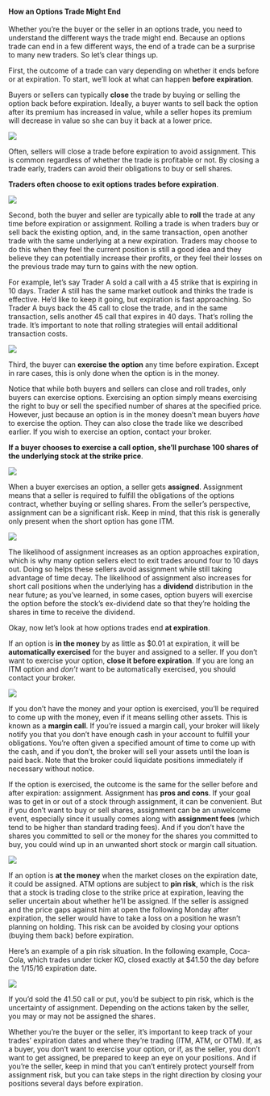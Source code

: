#### How an Options Trade Might End

Whether you’re the buyer or the seller in an options trade, you need to understand the different ways the trade might end. Because an options trade can end in a few different ways, the end of a trade can be a surprise to many new traders. So let’s clear things up.

First, the outcome of a trade can vary depending on whether it ends before or at expiration. To start, we’ll look at what can happen  **before expiration**.

Buyers or sellers can typically  **close**  the trade by buying or selling the option back before expiration. Ideally, a buyer wants to sell back the option after its premium has increased in value, while a seller hopes its premium will decrease in value so she can buy it back at a lower price.

![](https://education.ameritrade.com/content/cms/images/BDTO_Lesson_2.50.01.jpg)

Often, sellers will close a trade before expiration to avoid assignment. This is common regardless of whether the trade is profitable or not. By closing a trade early, traders can avoid their obligations to buy or sell shares.

**Traders often choose to exit options trades before expiration**.

![](https://education.ameritrade.com/content/cms/images/BDTO_Lesson_2.50.02.jpg)

Second, both the buyer and seller are typically able to  **roll**  the trade at any time before expiration or assignment. Rolling a trade is when traders buy or sell back the existing option, and, in the same transaction, open another trade with the same underlying at a new expiration. Traders may choose to do this when they feel the current position is still a good idea and they believe they can potentially increase their profits, or they feel their losses on the previous trade may turn to gains with the new option.

For example, let’s say Trader A sold a call with a 45 strike that is expiring in 10 days. Trader A still has the same market outlook and thinks the trade is effective. He’d like to keep it going, but expiration is fast approaching. So Trader A buys back the 45 call to close the trade, and in the same transaction, sells another 45 call that expires in 40 days. That’s rolling the trade. It’s important to note that rolling strategies will entail additional transaction costs.

![](https://education.ameritrade.com/content/cms/images/BDTO_Lesson_2.50.03.jpg)

Third, the buyer can  **exercise the option**  any time before expiration. Except in rare cases, this is only done when the option is in the money.

Notice that while both buyers and sellers can close and roll trades, only buyers can exercise options. Exercising an option simply means exercising the right to buy or sell the specified number of shares at the specified price. However, just because an option is in the money doesn’t mean buyers  _have_ to exercise the option. They can also close the trade like we described earlier. If you wish to exercise an option, contact your broker.

**If a buyer chooses to exercise a call option, she’ll purchase 100 shares of the underlying stock at the strike price**.

![](https://education.ameritrade.com/content/cms/images/BDTO_Lesson_2.50.04.jpg)

When a buyer exercises an option, a seller gets  **assigned**. Assignment means that a seller is required to fulfill the obligations of the options contract, whether buying or selling shares. From the seller’s perspective, assignment can be a significant risk. Keep in mind, that this risk is generally only present when the short option has gone ITM.

![](https://education.ameritrade.com/content/cms/images/BDTO_Lesson_2.50.05.jpg)

The likelihood of assignment increases as an option approaches expiration, which is why many option sellers elect to exit trades around four to 10 days out. Doing so helps these sellers avoid assignment while still taking advantage of time decay. The likelihood of assignment also increases for short call positions when the underlying has a  **dividend**  distribution in the near future; as you’ve learned, in some cases, option buyers will exercise the option before the stock’s ex-dividend date so that they’re holding the shares in time to receive the dividend.

Okay, now let’s look at how options trades end  **at expiration**.

If an option is  **in the money**  by as little as $0.01 at expiration, it will be  **automatically exercised**  for the buyer and assigned to a seller. If you don’t want to exercise your option,  **close it before expiration**. If you are long an ITM option and  _don’t_  want to be automatically exercised, you should contact your broker.

![](https://education.ameritrade.com/content/cms/images/BDTO_Lesson_2.50.06.jpg)

If you don’t have the money and your option is exercised, you’ll be required to come up with the money, even if it means selling other assets. This is known as a  **margin call**. If you’re issued a margin call, your broker will likely notify you that you don’t have enough cash in your account to fulfill your obligations. You’re often given a specified amount of time to come up with the cash, and if you don’t, the broker will sell your assets until the loan is paid back. Note that the broker could liquidate positions immediately if necessary without notice.

If the option is exercised, the outcome is the same for the seller before and after expiration: assignment. Assignment has  **pros and cons**. If your goal was to get in or out of a stock through assignment, it can be convenient. But if you don’t want to buy or sell shares, assignment can be an unwelcome event, especially since it usually comes along with  **assignment fees** (which tend to be higher than standard trading fees). And if you don’t have the shares you committed to sell or the money for the shares you committed to buy, you could wind up in an unwanted short stock or margin call situation.

![](https://education.ameritrade.com/content/cms/images/BDTO_Lesson_2.50.07.jpg)

If an option is  **at the money**  when the market closes on the expiration date, it could be assigned. ATM options are subject to  **pin risk**, which is the risk that a stock is trading close to the strike price at expiration, leaving the seller uncertain about whether he’ll be assigned. If the seller is assigned and the price gaps against him at open the following Monday after expiration, the seller would have to take a loss on a position he wasn’t planning on holding. This risk can be avoided by closing your options (buying them back) before expiration.

Here’s an example of a pin risk situation. In the following example, Coca-Cola, which trades under ticker KO, closed exactly at $41.50 the day before the 1/15/16 expiration date.

![](https://education.ameritrade.com/content/cms/images/BDTO_Lesson_2.50.08.jpg)

If you’d sold the 41.50 call or put, you’d be subject to pin risk, which is the uncertainty of assignment. Depending on the actions taken by the seller, you may or may not be assigned the shares.

Whether you’re the buyer or the seller, it’s important to keep track of your trades’ expiration dates and where they’re trading (ITM, ATM, or OTM). If, as a buyer, you don’t want to exercise your option, or if, as the seller, you don’t want to get assigned, be prepared to keep an eye on your positions. And if you’re the seller, keep in mind that you can’t entirely protect yourself from assignment risk, but you can take steps in the right direction by closing your positions several days before expiration.
<!--stackedit_data:
eyJoaXN0b3J5IjpbLTE1ODc0NDExNjVdfQ==
-->